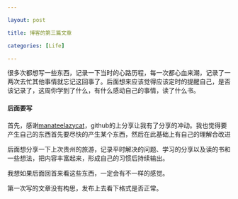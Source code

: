 ```yaml
---

layout: post

title: 博客的第三篇文章

categories: [Life]

---
```




很多次都想写一些东西，记录一下当时的心路历程，每一次都心血来潮，记录了一两次去忙其他事情就忘记这回事了。后面想来应该觉得应该定时的提醒自己，是否该记录了，这周你学到了什么，有什么感动自己的事情，读了什么书。



#### 后面要写

首先，感谢[manateelazycat](https://manateelazycat.github.io/)，github的上分享让我有了分享的冲动。我也觉得要产生自己的东西首先要尽快的产生某个东西，然后在此基础上有自己的理解合改进



后面想分享一下上次贵州的旅游，记录平时解决的问题、学习的分享以及读的书和一些想法，把内容丰富起来，形成自己的习惯后持续输出。



我想如果后面回首来看这些东西，一定会有不一样的感觉。



第一次写的文章没有构思，发布上去看下格式是否正常。